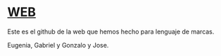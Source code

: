 # [WEB](http://gonlelo.github.io)

Este es el github de la web que hemos hecho para lenguaje de marcas.

Eugenia, Gabriel y Gonzalo y Jose.
